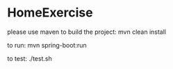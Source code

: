 # HomeExercise

please use maven to build the project:
mvn clean install

to run:
mvn spring-boot:run


to test:
./test.sh

